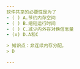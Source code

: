 ```yaml
---
软件共享的必要性是为了
- ( ) A.节约内存空间 
- ( ) B.缩短运行时间 
- ( ) C.减少内外存对换信息量 
- (x) D.A和C

> 知识点：非连续内存分配。
> D

---
```

